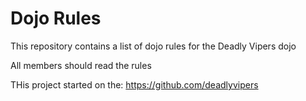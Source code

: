 Dojo Rules
==========

This repository contains a list of dojo rules for the Deadly Vipers dojo

All members should read the rules

THis project started on the:
https://github.com/deadlyvipers
